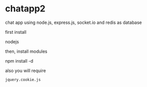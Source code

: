 chatapp2
========

chat app using node.js, express.js, socket.io and redis as database

first install

nodejs

then, install modules

  npm install -d

also you will require 
  
    jquery.cookie.js
    
